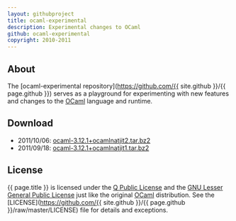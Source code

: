 ```yaml
---
layout: githubproject
title: ocaml-experimental
description: Experimental changes to OCaml
github: ocaml-experimental
copyright: 2010-2011
---
```



## About

The [ocaml-experimental repository](https://github.com/{{ site.github }}/{{ page.github }}) serves as a playground for experimenting with new features and changes to the [OCaml](http://caml.inria.fr/ocaml) language and runtime.


## Download

- 2011/10/06: [ocaml-3.12.1+ocamlnatjit2.tar.bz2](/files/source/ocaml-3.12.1+ocamlnatjit2.tar.bz2)
- 2011/09/18: [ocaml-3.12.1+ocamlnatjit1.tar.bz2](/files/source/ocaml-3.12.1+ocamlnatjit1.tar.bz2)


## License

{{ page.title }} is licensed under the [Q Public License](http://en.wikipedia.org/wiki/Q_Public_License) and the [GNU Lesser General Public License](http://en.wikipedia.org/wiki/GNU_Lesser_General_Public_License) just like the original [OCaml](http://caml.inria.fr/ocaml) distribution. See the [LICENSE](https://github.com/{{ site.github }}/{{ page.github }}/raw/master/LICENSE) file for details and exceptions.
